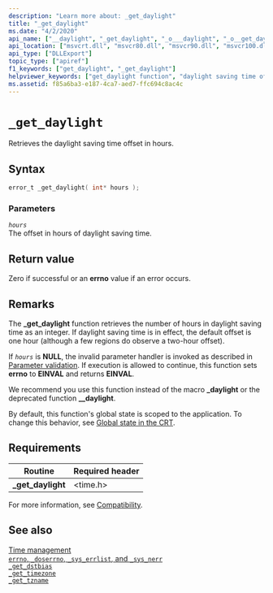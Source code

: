 ```yaml
---
description: "Learn more about: _get_daylight"
title: "_get_daylight"
ms.date: "4/2/2020"
api_name: ["__daylight", "_get_daylight", "_o___daylight", "_o__get_daylight"]
api_location: ["msvcrt.dll", "msvcr80.dll", "msvcr90.dll", "msvcr100.dll", "msvcr100_clr0400.dll", "msvcr110.dll", "msvcr110_clr0400.dll", "msvcr120.dll", "msvcr120_clr0400.dll", "ucrtbase.dll", "api-ms-win-crt-time-l1-1-0.dll", "api-ms-win-crt-private-l1-1-0.dll"]
api_type: ["DLLExport"]
topic_type: ["apiref"]
f1_keywords: ["get_daylight", "_get_daylight"]
helpviewer_keywords: ["get_daylight function", "daylight saving time offset", "_get_daylight function"]
ms.assetid: f85a6ba3-e187-4ca7-aed7-ffc694c8ac4c
---
```

# `_get_daylight`

Retrieves the daylight saving time offset in hours.

## Syntax

```C
error_t _get_daylight( int* hours );
```

### Parameters

*`hours`*\
The offset in hours of daylight saving time.

## Return value

Zero if successful or an **errno** value if an error occurs.

## Remarks

The **_get_daylight** function retrieves the number of hours in daylight saving time as an integer. If daylight saving time is in effect, the default offset is one hour (although a few regions do observe a two-hour offset).

If *`hours`* is **NULL**, the invalid parameter handler is invoked as described in [Parameter validation](../parameter-validation.md). If execution is allowed to continue, this function sets **errno** to **EINVAL** and returns **EINVAL**.

We recommend you use this function instead of the macro **_daylight** or the deprecated function **__daylight**.

By default, this function's global state is scoped to the application. To change this behavior, see [Global state in the CRT](../global-state.md).

## Requirements

|Routine|Required header|
|-------------|---------------------|
|**_get_daylight**|\<time.h>|

For more information, see [Compatibility](../compatibility.md).

## See also

[Time management](../time-management.md)\
[`errno`, `_doserrno`, `_sys_errlist`, and `_sys_nerr`](../errno-doserrno-sys-errlist-and-sys-nerr.md)\
[`_get_dstbias`](get-dstbias.md)\
[`_get_timezone`](get-timezone.md)\
[`_get_tzname`](get-tzname.md)
